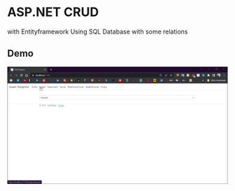 # ASP.NET CRUD 
with Entityframework Using SQL Database with some relations 

## Demo
![](MVC-CRUD-Relations.gif)
